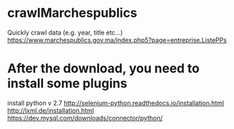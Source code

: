 # crawlMarchespublics
Quickly crawl data (e.g. year, title etc...) https://www.marchespublics.gov.ma/index.php5?page=entreprise.ListePPs 
# After the download, you need to install some plugins
install python v 2.7
http://selenium-python.readthedocs.io/installation.html
http://lxml.de/installation.html
https://dev.mysql.com/downloads/connector/python/
